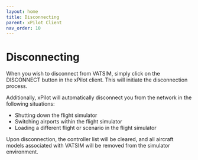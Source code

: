 ```yaml
---
layout: home
title: Disconnecting
parent: xPilot Client
nav_order: 10
---
```


# Disconnecting
When you wish to disconnect from VATSIM, simply click on the <span class="blue-btn">DISCONNECT</span> button in the xPilot client. This will initiate the disconnection process.

Additionally, xPilot will automatically disconnect you from the network in the following situations:
- Shutting down the flight simulator
- Switching airports within the flight simulator
- Loading a different flight or scenario in the flight simulator

Upon disconnection, the controller list will be cleared, and all aircraft models associated with VATSIM will be removed from the simulator environment.
